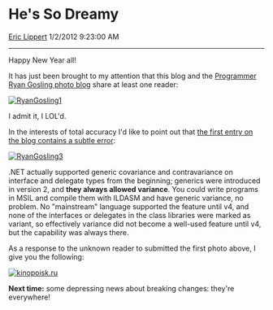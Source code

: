 # He's So Dreamy

[Eric Lippert](https://social.msdn.microsoft.com/profile/Eric%20Lippert) 1/2/2012 9:23:00 AM

-----

Happy New Year all\!

It has just been brought to my attention that this blog and the [Programmer Ryan Gosling photo blog](http://programmerryangosling.tumblr.com) share at least one reader:

[![RyanGosling1](https://msdnshared.blob.core.windows.net/media/MSDNBlogsFS/prod.evol.blogs.msdn.com/CommunityServer.Blogs.Components.WeblogFiles/00/00/00/29/89/metablogapi/8468.RyanGosling1_3.jpg "RyanGosling1")](http://programmerryangosling.tumblr.com/post/14709857038)

I admit it, I LOL'd.

In the interests of total accuracy I'd like to point out that [the first entry on the blog contains a subtle error](http://programmerryangosling.tumblr.com/post/14706660907):

[![RyanGosling3](https://msdnshared.blob.core.windows.net/media/MSDNBlogsFS/prod.evol.blogs.msdn.com/CommunityServer.Blogs.Components.WeblogFiles/00/00/00/29/89/metablogapi/7418.RyanGosling3_3.jpg "RyanGosling3")](http://programmerryangosling.tumblr.com/post/14706660907)

.NET actually supported generic covariance and contravariance on interface and delegate types from the beginning; generics were introduced in version 2, and **they always allowed variance**. You could write programs in MSIL and compile them with ILDASM and have generic variance, no problem. No "mainstream" language supported the feature until v4, and none of the interfaces or delegates in the class libraries were marked as variant, so effectively variance did not become a well-used feature until v4, but the capability was always there.

As a response to the unknown reader to submitted the first photo above, I give you the following:

[![kinopoisk.ru](https://msdnshared.blob.core.windows.net/media/MSDNBlogsFS/prod.evol.blogs.msdn.com/CommunityServer.Blogs.Components.WeblogFiles/00/00/00/29/89/metablogapi/6675.RyanGosling2_thumb_1.jpg "kinopoisk.ru")](https://msdnshared.blob.core.windows.net/media/MSDNBlogsFS/prod.evol.blogs.msdn.com/CommunityServer.Blogs.Components.WeblogFiles/00/00/00/29/89/metablogapi/5621.RyanGosling2_4.jpg)

**Next time:** some depressing news about breaking changes: they're everywhere\!


